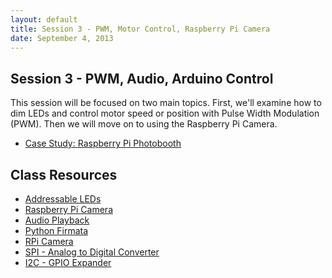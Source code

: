 ```yaml
---
layout: default
title: Session 3 - PWM, Motor Control, Raspberry Pi Camera
date: September 4, 2013
---
```


## Session 3 - PWM, Audio, Arduino Control
This session will be focused on two main topics. First, we'll examine how to dim LEDs and control motor speed or position with Pulse Width Modulation (PWM). Then we will move on to using the Raspberry Pi Camera. 

* [Case Study: Raspberry Pi Photobooth]()

## Class Resources
* [Addressable LEDs](/session3/addressable_led.html)
* [Raspberry Pi Camera](/session3/camera.html)
* [Audio Playback](/session3/audio.html)
* [Python Firmata](/session3/firmata.html)
* [RPi Camera](/session3/camera.html)
* [SPI - Analog to Digital Converter](/session3/spi.html)
* [I2C - GPIO Expander](/session3/i2c.html)
